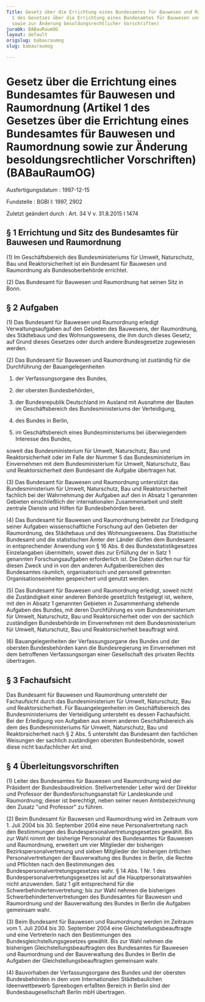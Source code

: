 ```yaml
---
Title: Gesetz über die Errichtung eines Bundesamtes für Bauwesen und Raumordnung (Artikel
  1 des Gesetzes über die Errichtung eines Bundesamtes für Bauwesen und Raumordnung
  sowie zur Änderung besoldungsrechtlicher Vorschriften)
jurabk: BABauRaumOG
layout: default
origslug: babauraumog
slug: babauraumog

---
```


# Gesetz über die Errichtung eines Bundesamtes für Bauwesen und Raumordnung (Artikel 1 des Gesetzes über die Errichtung eines Bundesamtes für Bauwesen und Raumordnung sowie zur Änderung besoldungsrechtlicher Vorschriften) (BABauRaumOG)

Ausfertigungsdatum
:   1997-12-15

Fundstelle
:   BGBl I: 1997, 2902

Zuletzt geändert durch
:   Art. 34 V v. 31.8.2015 I 1474


## § 1 Errichtung und Sitz des Bundesamtes für Bauwesen und Raumordnung

(1) Im Geschäftsbereich des Bundesministeriums für Umwelt,
Naturschutz, Bau und Reaktorsicherheit ist ein Bundesamt für Bauwesen
und Raumordnung als Bundesoberbehörde errichtet.

(2) Das Bundesamt für Bauwesen und Raumordnung hat seinen Sitz in
Bonn.


## § 2 Aufgaben

(1) Das Bundesamt für Bauwesen und Raumordnung erledigt
Verwaltungsaufgaben auf den Gebieten des Bauwesens, der Raumordnung,
des Städtebaus und des Wohnungswesens, die ihm durch dieses Gesetz,
auf Grund dieses Gesetzes oder durch andere Bundesgesetze zugewiesen
werden.

(2) Das Bundesamt für Bauwesen und Raumordnung ist zuständig für die
Durchführung der Bauangelegenheiten

1.  der Verfassungsorgane des Bundes,


2.  der obersten Bundesbehörden,


3.  der Bundesrepublik Deutschland im Ausland mit Ausnahme der Bauten im
    Geschäftsbereich des Bundesministeriums der Verteidigung,


4.  des Bundes in Berlin,


5.  im Geschäftsbereich eines Bundesministeriums bei überwiegendem
    Interesse des Bundes,



soweit das Bundesministerium für Umwelt, Naturschutz, Bau und
Reaktorsicherheit oder im Falle der Nummer 5 das Bundesministerium im
Einvernehmen mit dem Bundesministerium für Umwelt, Naturschutz, Bau
und Reaktorsicherheit dem Bundesamt die Aufgabe übertragen hat.

(3) Das Bundesamt für Bauwesen und Raumordnung unterstützt das
Bundesministerium für Umwelt, Naturschutz, Bau und Reaktorsicherheit
fachlich bei der Wahrnehmung der Aufgaben auf den in Absatz 1
genannten Gebieten einschließlich der internationalen Zusammenarbeit
und stellt zentrale Dienste und Hilfen für Bundesbehörden bereit.

(4) Das Bundesamt für Bauwesen und Raumordnung betreibt zur Erledigung
seiner Aufgaben wissenschaftliche Forschung auf den Gebieten der
Raumordnung, des Städtebaus und des Wohnungswesens. Das Statistische
Bundesamt und die statistischen Ämter der Länder dürfen dem Bundesamt
in entsprechender Anwendung von § 16 Abs. 6 des
Bundesstatistikgesetzes Einzelangaben übermitteln, soweit dies zur
Erfüllung der in Satz 1 genannten Forschungsaufgaben erforderlich ist.
Die Daten dürfen nur für diesen Zweck und in von den anderen
Aufgabenbereichen des Bundesamtes räumlich, organisatorisch und
personell getrennten Organisationseinheiten gespeichert und genutzt
werden.

(5) Das Bundesamt für Bauwesen und Raumordnung erledigt, soweit nicht
die Zuständigkeit einer anderen Behörde gesetzlich festgelegt ist,
weitere, mit den in Absatz 1 genannten Gebieten in Zusammenhang
stehende Aufgaben des Bundes, mit deren Durchführung es vom
Bundesministerium für Umwelt, Naturschutz, Bau und Reaktorsicherheit
oder von der sachlich zuständigen Bundesbehörde im Einvernehmen mit
dem Bundesministerium für Umwelt, Naturschutz, Bau und
Reaktorsicherheit beauftragt wird.

(6) Bauangelegenheiten der Verfassungsorgane des Bundes und der
obersten Bundesbehörden kann die Bundesregierung im Einvernehmen mit
dem betroffenen Verfassungsorgan einer Gesellschaft des privaten
Rechts übertragen.


## § 3 Fachaufsicht

Das Bundesamt für Bauwesen und Raumordnung untersteht der Fachaufsicht
durch das Bundesministerium für Umwelt, Naturschutz, Bau und
Reaktorsicherheit. Für Bauangelegenheiten im Geschäftsbereich des
Bundesministeriums der Verteidigung untersteht es dessen Fachaufsicht.
Bei der Erledigung von Aufgaben aus einem anderen Geschäftsbereich als
dem des Bundesministeriums für Umwelt, Naturschutz, Bau und
Reaktorsicherheit nach § 2 Abs. 5 untersteht das Bundesamt den
fachlichen Weisungen der sachlich zuständigen obersten Bundesbehörde,
soweit diese nicht baufachlicher Art sind.


## § 4 Überleitungsvorschriften

(1) Leiter des Bundesamtes für Bauwesen und Raumordnung wird der
Präsident der Bundesbaudirektion. Stellvertretender Leiter wird der
Direktor und Professor der Bundesforschungsanstalt für Landeskunde und
Raumordnung; dieser ist berechtigt, neben seiner neuen Amtsbezeichnung
den Zusatz "und Professor" zu führen.

(2) Beim Bundesamt für Bauwesen und Raumordnung wird im Zeitraum vom
1\. Juli 2004 bis 30. September 2004 eine neue Personalvertretung nach
den Bestimmungen des Bundespersonalvertretungsgesetzes gewählt. Bis
zur Wahl nimmt der bisherige Personalrat des Bundesamtes für Bauwesen
und Raumordnung, erweitert um vier Mitglieder der bisherigen
Bezirkspersonalvertretung und sieben Mitglieder der bisherigen
örtlichen Personalvertretungen der Bauverwaltung des Bundes in Berlin,
die Rechte und Pflichten nach den Bestimmungen des
Bundespersonalvertretungsgesetzes wahr. § 14 Abs. 1 Nr. 1 des
Bundespersonalvertretungsgesetzes ist auf die Hauptpersonalratswahlen
nicht anzuwenden. Satz 1 gilt entsprechend für die
Schwerbehindertenvertretung; bis zur Wahl nehmen die bisherigen
Schwerbehindertenvertretungen des Bundesamtes für Bauwesen und
Raumordnung und der Bauverwaltung des Bundes in Berlin die Aufgaben
gemeinsam wahr.

(3) Beim Bundesamt für Bauwesen und Raumordnung werden im Zeitraum vom
1\. Juli 2004 bis 30. September 2004 eine Gleichstellungsbeauftragte
und eine Vertreterin nach den Bestimmungen des
Bundesgleichstellungsgesetzes gewählt. Bis zur Wahl nehmen die
bisherigen Gleichstellungsbeauftragten des Bundesamtes für Bauwesen
und Raumordnung und der Bauverwaltung des Bundes in Berlin die
Aufgaben der Gleichstellungsbeauftragten gemeinsam wahr.

(4) Bauvorhaben der Verfassungsorgane des Bundes und der obersten
Bundesbehörden in dem vom Internationalen Städtebaulichen
Ideenwettbewerb Spreebogen erfaßten Bereich in Berlin sind der
Bundesbaugesellschaft Berlin mbH übertragen.

